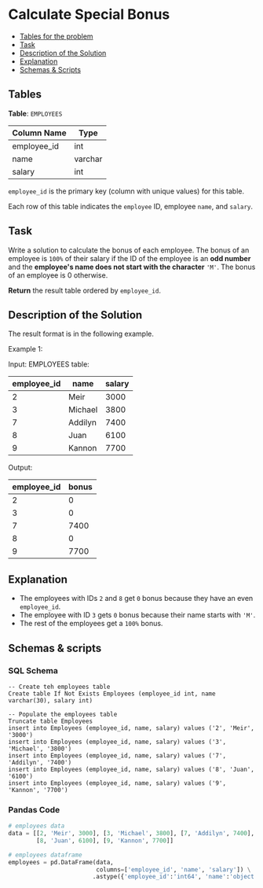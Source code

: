 # Calculate Special Bonus

- [Tables for the problem](#tables)
- [Task](#task)
- [Description of the Solution](#description-of-the-solution)
- [Explanation](#explanation)
- [Schemas & Scripts](#schemas--scripts)

## Tables 

**Table**: `EMPLOYEES`

| Column Name | Type    |
|-------------|---------|
| employee_id | int     |
| name        | varchar |
| salary      | int     |

`employee_id` is the primary key (column with unique values) for this table.

Each row of this table indicates the `employee` ID, employee `name`, and `salary`.

## Task

Write a solution to calculate the bonus of each employee. 
The bonus of an employee is `100%` of their salary if the ID of the employee is an **odd number** 
and the **employee's name does not start with the character** `'M'`. The bonus of an employee is 0 otherwise.

**Return** the result table ordered by `employee_id`.

## Description of the Solution ##

The result format is in the following example.

Example 1:

Input: 
EMPLOYEES table:

| employee_id | name    | salary |
|-------------|---------|--------|
| 2           | Meir    | 3000   |
| 3           | Michael | 3800   |
| 7           | Addilyn | 7400   |
| 8           | Juan    | 6100   |
| 9           | Kannon  | 7700   |

Output: 

| employee_id | bonus |
|-------------|-------|
| 2           | 0     |
| 3           | 0     |
| 7           | 7400  |
| 8           | 0     |
| 9           | 7700  |

## Explanation ##

- The employees with IDs `2` and `8` get `0` bonus because they have an even `employee_id`.
- The employee with ID `3` gets `0` bonus because their name starts with `'M'`.
- The rest of the employees get a `100%` bonus.

## Schemas & scripts

### SQL Schema

```genericsql
-- Create teh employees table
Create table If Not Exists Employees (employee_id int, name varchar(30), salary int)

-- Populate the employees table    
Truncate table Employees
insert into Employees (employee_id, name, salary) values ('2', 'Meir', '3000')
insert into Employees (employee_id, name, salary) values ('3', 'Michael', '3800')
insert into Employees (employee_id, name, salary) values ('7', 'Addilyn', '7400')
insert into Employees (employee_id, name, salary) values ('8', 'Juan', '6100')
insert into Employees (employee_id, name, salary) values ('9', 'Kannon', '7700')
```

### Pandas Code

```python
# employees data
data = [[2, 'Meir', 3000], [3, 'Michael', 3800], [7, 'Addilyn', 7400], 
        [8, 'Juan', 6100], [9, 'Kannon', 7700]]

# employees dataframe
employees = pd.DataFrame(data, 
                         columns=['employee_id', 'name', 'salary']) \
                        .astype({'employee_id':'int64', 'name':'object', 'salary':'int64'})
```